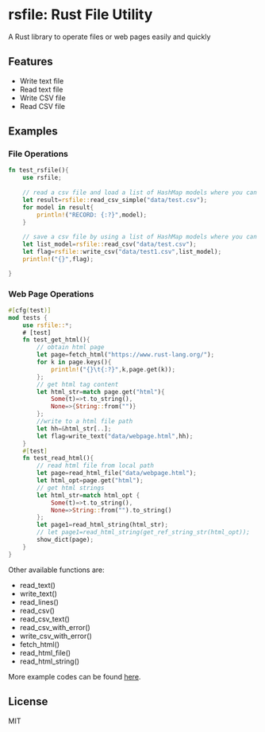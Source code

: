 # rsfile: Rust File Utility

A Rust library to operate files or web pages easily and quickly

## Features

- Write text file
- Read text file
- Write CSV file
- Read CSV file

## Examples
### File Operations
```rust
fn test_rsfile(){
    use rsfile;
    
    // read a csv file and load a list of HashMap models where you can get value by key. 
    let result=rsfile::read_csv_simple("data/test.csv");
    for model in result{
        println!("RECORD: {:?}",model);
    }
    
    // save a csv file by using a list of HashMap models where you can get value by key. 
    let list_model=rsfile::read_csv("data/test.csv");
    let flag=rsfile::write_csv("data/test1.csv",list_model);
    println!("{}",flag);

}
```
### Web Page Operations
```rust
#[cfg(test)]
mod tests {
    use rsfile::*;
    # [test]
    fn test_get_html(){
        // obtain html page
        let page=fetch_html("https://www.rust-lang.org/");
        for k in page.keys(){
            println!("{}\t{:?}",k,page.get(k));
        };
        // get html tag content
        let html_str=match page.get("html"){
            Some(t)=>t.to_string(),
            None=>{String::from("")}
        };
        //write to a html file path
        let hh=&html_str[..];
        let flag=write_text("data/webpage.html",hh);
    }
    #[test]
    fn test_read_html(){
        // read html file from local path
        let page=read_html_file("data/webpage.html");
        let html_opt=page.get("html");
        // get html strings
        let html_str=match html_opt {
            Some(t)=>t.to_string(),
            None=>String::from("").to_string()
        };
        let page1=read_html_string(html_str);
        // let page1=read_html_string(get_ref_string_str(html_opt));
        show_dict(page);
    }
}
```

Other available functions are:

- read_text()
- write_text()
- read_lines()
- read_csv()
- read_csv_text()
- read_csv_with_error()
- write_csv_with_error()
- fetch_html()
- read_html_file()
- read_html_string()


More example codes can be found [here](https://github.com/dhchenx/rsfile/blob/main/tests/examples_test.rs).

## License
MIT